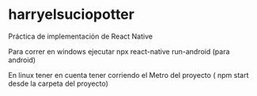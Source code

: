 # harryelsuciopotter
Práctica de implementación de React Native

Para correr en windows ejecutar npx react-native run-android    (para android)

En linux tener en cuenta tener corriendo el Metro del proyecto (  npm start  desde la carpeta del proyecto)


